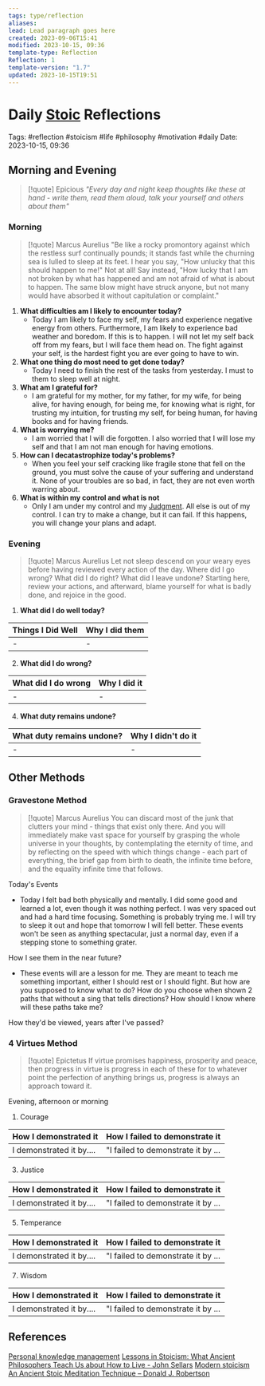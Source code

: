 ```yaml
---
tags: type/reflection
aliases: 
lead: Lead paragraph goes here
created: 2023-09-06T15:41
modified: 2023-10-15, 09:36
template-type: Reflection
Reflection: 1
template-version: "1.7"
updated: 2023-10-15T19:51
---
```



# Daily [Stoic](../SLIP-BOX/Stoicism.md) Reflections

Tags:  #reflection #stoicism #life #philosophy #motivation #daily 
Date: 2023-10-15, 09:36

## Morning and Evening

> [!quote] Epicious 
> _"Every day and night keep thoughts like these at hand - write them, read them aloud, talk your yourself and others about them"_

### Morning

> [!quote] Marcus Aurelius
> "Be like a rocky promontory against which the restless surf continually pounds; it stands fast while the churning sea is lulled to sleep at its feet. I hear you say, "How unlucky that this should happen to me!" Not at all! Say instead, "How lucky that I am not broken by what has happened and am not afraid of what is about to happen. The same blow might have struck anyone, but not many would have absorbed it without capitulation or complaint."

1. **What difficulties am I likely to encounter today?**
	- Today I am likely to face my self, my fears and experience negative energy from others. Furthermore, I am likely to experience bad weather and boredom. If this is to happen. I will not let my self back off from my fears, but I will face them head on. The fight against your self, is the hardest fight you are ever going to have to win.
2. **What one thing do most need to get done today?**
	- Today I need to finish the rest of the tasks from yesterday. I must to them to sleep well at night. 
1. **What am I grateful for?**
	- I am grateful for my mother, for my father, for my wife, for being alive, for having enough, for being me, for knowing what is right, for trusting my intuition, for trusting my self, for being human, for having books and for having friends.
2. **What is worrying me?**
	- I am worried that I will die forgotten. I also worried that I will lose my self and that I am not man enough for having emotions.
3. **How can I decatastrophize today's problems?**
	- When you feel your self cracking like fragile stone that fell on the ground, you must solve the cause of your suffering and understand it. None of your troubles are so bad, in fact, they are not even worth warring about.
4. **What is within my control and what is not**
	- Only I am under my control and my [Judgment](../SLIP-BOX/Control%20Over%20Judgment.md). All else is out of my control. I can try to make a change, but it can fail. If this happens, you will change your plans and adapt.

### Evening

> [!quote] Marcus Aurelius
> Let not sleep descend on your weary eyes before having reviewed every action of the day. Where did I go wrong? What did I do right? What did I leave undone? Starting here, review your actions, and afterward, blame yourself for what is badly done, and rejoice in the good.

1. **What did I do well today?**

| Things I Did Well | Why I did them |
| ------------------- | ---------------- |
| -                 | -              |

2. **What did I do wrong?**

| What did I do wrong | Why I did it |
| ------------------- | ---------------- |
| -                 | -              |

4. **What duty remains undone?**

| What duty remains undone? | Why I didn't do it |
| ------------------- | ---------------- |
| -                 | -              |

## Other Methods

### Gravestone Method

> [!quote] Marcus Aurelius
> You can discard most of the junk that clutters your mind - things that exist only there. And you will immediately make vast space for yourself by grasping the whole universe in your thoughts, by contemplating the eternity of time, and by reflecting on the speed with which things change - each part of everything, the brief gap from birth to death, the infinite time before, and the equality infinite time that follows. 

Today's Events 

- Today I felt bad both physically and mentally. I did some good and learned a lot, even though it was nothing perfect. I was very spaced out and had a hard time focusing. Something is probably trying me. I will try to sleep it out and hope that tomorrow I will fell better. These events won't be seen as anything spectacular, just a normal day, even if a stepping stone to something grater.  

How I see them in the near future? 

- These events will are a lesson for me. They are meant to teach me something important, either I should rest or I should fight. But how are you supposed to know what to do? How do you choose when shown 2 paths that without a sing that tells directions? How should I know where will these paths take me?

How they'd be viewed, years after I've passed?

### 4 Virtues Method

> [!quote] Epictetus 
> If virtue promises happiness, prosperity and peace, then progress in virtue is progress in each of these for to whatever point the perfection of anything brings us, progress is always an approach toward it.

Evening, afternoon or morning

1. Courage 

| How I demonstrated it  | How I failed to demonstrate it |
| ------------------- | ---------------- |
| I demonstrated it by....                 | "I failed to demonstrate it by ...              |

3. Justice

| How I demonstrated it  | How I failed to demonstrate it |
| ------------------- | ---------------- |
| I demonstrated it by....                 | "I failed to demonstrate it by ...             

5. Temperance

| How I demonstrated it  | How I failed to demonstrate it |
| ------------------- | ---------------- |
| I demonstrated it by....                 | "I failed to demonstrate it by ...             

7. Wisdom

| How I demonstrated it  | How I failed to demonstrate it |
| ------------------- | ---------------- |
| I demonstrated it by....                 | "I failed to demonstrate it by ...             

## References

[Personal knowledge management](Personal%20knowledge%20management.md)
[Lessons in Stoicism: What Ancient Philosophers Teach Us about How to Live - John Sellars](https://books.google.cz/books/about/Lessons_in_Stoicism.html?id=ky84zQEACAAJ&redir_esc=y)
[Modern stoicism](https://modernstoicism.com/)
[An Ancient Stoic Meditation Technique – Donald J. Robertson](https://donaldrobertson.name/2017/03/22/an-ancient-stoic-meditation-technique/)


